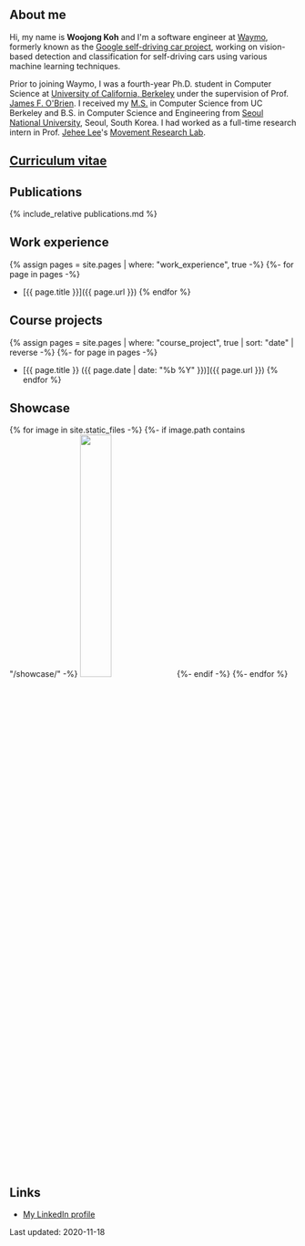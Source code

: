 ## About me
Hi, my name is **Woojong Koh** and I'm a software engineer at [Waymo](https://waymo.com), formerly known as the [Google self-driving car project](https://www.google.com/selfdrivingcar), working on vision-based detection and classification for self-driving cars using various machine learning techniques. 

Prior to joining Waymo, I was a fourth-year Ph.D. student in Computer Science at [University of California, Berkeley](http://www.berkeley.edu) under the supervision of Prof. [James F. O'Brien](http://www.cs.berkeley.edu/~job). I received my [M.S.](https://cal.berkeley.edu/wjkoh) in Computer Science from UC Berkeley and B.S. in Computer Science and Engineering from [Seoul National University](http://en.snu.ac.kr), Seoul, South Korea. I had worked as a full-time research intern in Prof. [Jehee Lee](http://mrl.snu.ac.kr/~jehee)'s [Movement Research Lab](http://mrl.snu.ac.kr).

## [Curriculum vitae](./assets/wjkoh-cv-public.pdf)

## Publications
{% include_relative publications.md %}

## Work experience
{% assign pages = site.pages | where: "work_experience", true -%}
{%- for page in pages -%}
 * [{{ page.title }}]({{ page.url }})
{% endfor %}

## Course projects
{% assign pages = site.pages | where: "course_project", true | sort: "date" | reverse -%}
{%- for page in pages -%}
 * [{{ page.title }} ({{ page.date | date: "%b %Y" }})]({{ page.url }})
{% endfor %}

## Showcase
{% for image in site.static_files -%}
{%- if image.path contains "/showcase/" -%}
<img src="{{ image.path }}" style="width:33%"> 
{%- endif -%}
{%- endfor %}

## Links
 * [My LinkedIn profile](https://www.linkedin.com/in/wjkoh)

Last updated: 2020-11-18
